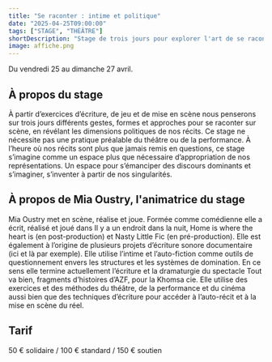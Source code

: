 ```yaml
---
title: "Se raconter : intime et politique"
date: "2025-04-25T09:00:00"
tags: ["STAGE", "THÉÂTRE"]
shortDescription: "Stage de trois jours pour explorer l'art de se raconter sur scène et révéler la dimension politique des récits personnels."
image: affiche.png
---
```


Du vendredi 25 au dimanche 27 avril.

## À propos du stage

À partir d’exercices d’écriture, de jeu et de mise en scène nous penserons sur trois jours différents gestes, formes et approches pour se raconter sur scène, en révélant les dimensions politiques de nos récits. Ce stage ne nécessite pas une pratique préalable du théâtre ou de la performance. À l’heure où nos récits sont plus que jamais remis en questions, ce stage s’imagine comme un espace plus que nécessaire d’appropriation de nos représentations. Un espace pour s’émanciper des discours dominants et s’imaginer, s’inventer à partir de nos singularités.

## À propos de Mia Oustry, l'animatrice du stage

Mia Oustry met en scène, réalise et joue. Formée comme comédienne elle a écrit, réalisé et joué dans Il y a un endroit dans la nuit, Home is where the heart is (en post-production) et Nasty Little Fic (en pré-production). Elle est également à l’origine de plusieurs projets d’écriture sonore documentaire (ici et là par exemple). Elle utilise l’intime et l’auto-fiction comme outils de questionnement envers les structures et les systèmes de domination. En ce sens elle termine actuellement l’écriture et la dramaturgie du spectacle Tout va bien, fragments d’histoires d’AZF, pour la Khomsa cie. Elle utilise des exercices et des méthodes du théâtre, de la performance et du cinéma aussi bien que des techniques d’écriture pour accéder à l’auto-récit et à la mise en scène du réel.

## Tarif

50 € solidaire / 100 € standard / 150 € soutien
